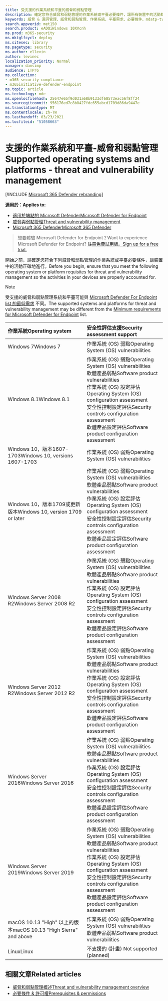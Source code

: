 ```yaml
---
title: 受支援的作業系統和平臺的威脅和弱點管理
description: 確定您符合威脅和弱點管理的作業系統或平臺必要條件，讓所有裝置中的活動都已正確加以考慮。
keywords: 威脅 & 漏洞管理、威脅和弱點管理、作業系統、平臺需求、必要條件、mdatp-tvm 支援的作業系統、mdatp-tvm、
search.appverid: met150
search.product: eADQiWindows 10XVcnh
ms.prod: m365-security
ms.mktglfcycl: deploy
ms.sitesec: library
ms.pagetype: security
ms.author: ellevin
author: levinec
localization_priority: Normal
manager: dansimp
audience: ITPro
ms.collection:
- m365-security-compliance
- m365initiative-defender-endpoint
ms.topic: article
ms.technology: mde
ms.openlocfilehash: 25647e65f9d031a68b9133df68573eac56f8ff24
ms.sourcegitcommit: 956176ed7c8b8427fdc655abcd1709d86da9447e
ms.translationtype: MT
ms.contentlocale: zh-TW
ms.lasthandoff: 03/23/2021
ms.locfileid: "51058663"
---
```

# <a name="supported-operating-systems-and-platforms---threat-and-vulnerability-management"></a><span data-ttu-id="7bfa9-104">支援的作業系統和平臺-威脅和弱點管理</span><span class="sxs-lookup"><span data-stu-id="7bfa9-104">Supported operating systems and platforms - threat and vulnerability management</span></span>

[!INCLUDE [Microsoft 365 Defender rebranding](../../includes/microsoft-defender.md)]

<span data-ttu-id="7bfa9-105">**適用於：**</span><span class="sxs-lookup"><span data-stu-id="7bfa9-105">**Applies to:**</span></span>

- [<span data-ttu-id="7bfa9-106">適用於端點的 Microsoft Defender</span><span class="sxs-lookup"><span data-stu-id="7bfa9-106">Microsoft Defender for Endpoint</span></span>](https://go.microsoft.com/fwlink/?linkid=2154037)
- [<span data-ttu-id="7bfa9-107">威脅與弱點管理</span><span class="sxs-lookup"><span data-stu-id="7bfa9-107">Threat and vulnerability management</span></span>](next-gen-threat-and-vuln-mgt.md)
- [<span data-ttu-id="7bfa9-108">Microsoft 365 Defender</span><span class="sxs-lookup"><span data-stu-id="7bfa9-108">Microsoft 365 Defender</span></span>](https://go.microsoft.com/fwlink/?linkid=2118804)

><span data-ttu-id="7bfa9-109">想要體驗 Microsoft Defender for Endpoint？</span><span class="sxs-lookup"><span data-stu-id="7bfa9-109">Want to experience Microsoft Defender for Endpoint?</span></span> [<span data-ttu-id="7bfa9-110">註冊免費試用版。</span><span class="sxs-lookup"><span data-stu-id="7bfa9-110">Sign up for a free trial.</span></span>](https://www.microsoft.com/microsoft-365/windows/microsoft-defender-atp?ocid=docs-wdatp-portaloverview-abovefoldlink)

<span data-ttu-id="7bfa9-111">開始之前，請確定您符合下列威脅和弱點管理的作業系統或平臺必要條件，讓裝置中的活動正確地進行。</span><span class="sxs-lookup"><span data-stu-id="7bfa9-111">Before you begin, ensure that you meet the following operating system or platform requisites for threat and vulnerability management so the activities in your devices are properly accounted for.</span></span>

>[!NOTE]
><span data-ttu-id="7bfa9-112">受支援的威脅和弱點管理系統和平臺可能與 [Microsoft Defender For Endpoint list 的最低需求](minimum-requirements.md) 不同。</span><span class="sxs-lookup"><span data-stu-id="7bfa9-112">The supported systems and platforms for threat and vulnerability management may be different from the [Minimum requirements for Microsoft Defender for Endpoint](minimum-requirements.md) list.</span></span>

<span data-ttu-id="7bfa9-113">作業系統</span><span class="sxs-lookup"><span data-stu-id="7bfa9-113">Operating system</span></span> | <span data-ttu-id="7bfa9-114">安全性評估支援</span><span class="sxs-lookup"><span data-stu-id="7bfa9-114">Security assessment support</span></span>
:---|:---
<span data-ttu-id="7bfa9-115">Windows 7</span><span class="sxs-lookup"><span data-stu-id="7bfa9-115">Windows 7</span></span> | <span data-ttu-id="7bfa9-116">作業系統 (OS) 弱點</span><span class="sxs-lookup"><span data-stu-id="7bfa9-116">Operating System (OS) vulnerabilities</span></span>
<span data-ttu-id="7bfa9-117">Windows 8.1</span><span class="sxs-lookup"><span data-stu-id="7bfa9-117">Windows 8.1</span></span> | <span data-ttu-id="7bfa9-118">作業系統 (OS) 弱點</span><span class="sxs-lookup"><span data-stu-id="7bfa9-118">Operating System (OS) vulnerabilities</span></span><br/><span data-ttu-id="7bfa9-119">軟體產品弱點</span><span class="sxs-lookup"><span data-stu-id="7bfa9-119">Software product vulnerabilities</span></span><br/><span data-ttu-id="7bfa9-120">作業系統 (OS) 設定評估</span><span class="sxs-lookup"><span data-stu-id="7bfa9-120">Operating System (OS) configuration assessment</span></span><br/><span data-ttu-id="7bfa9-121">安全性控制設定評估</span><span class="sxs-lookup"><span data-stu-id="7bfa9-121">Security controls configuration assessment</span></span><br/><span data-ttu-id="7bfa9-122">軟體產品設定評估</span><span class="sxs-lookup"><span data-stu-id="7bfa9-122">Software product configuration assessment</span></span> |
<span data-ttu-id="7bfa9-123">Windows 10，版本1607-1703</span><span class="sxs-lookup"><span data-stu-id="7bfa9-123">Windows 10, versions 1607-1703</span></span> | <span data-ttu-id="7bfa9-124">作業系統 (OS) 弱點</span><span class="sxs-lookup"><span data-stu-id="7bfa9-124">Operating System (OS) vulnerabilities</span></span>
<span data-ttu-id="7bfa9-125">Windows 10，版本1709或更新版本</span><span class="sxs-lookup"><span data-stu-id="7bfa9-125">Windows 10, version 1709 or later</span></span> |<span data-ttu-id="7bfa9-126">作業系統 (OS) 弱點</span><span class="sxs-lookup"><span data-stu-id="7bfa9-126">Operating System (OS) vulnerabilities</span></span><br/><span data-ttu-id="7bfa9-127">軟體產品弱點</span><span class="sxs-lookup"><span data-stu-id="7bfa9-127">Software product vulnerabilities</span></span><br/><span data-ttu-id="7bfa9-128">作業系統 (OS) 設定評估</span><span class="sxs-lookup"><span data-stu-id="7bfa9-128">Operating System (OS) configuration assessment</span></span><br/><span data-ttu-id="7bfa9-129">安全性控制設定評估</span><span class="sxs-lookup"><span data-stu-id="7bfa9-129">Security controls configuration assessment</span></span><br/><span data-ttu-id="7bfa9-130">軟體產品設定評估</span><span class="sxs-lookup"><span data-stu-id="7bfa9-130">Software product configuration assessment</span></span>
<span data-ttu-id="7bfa9-131">Windows Server 2008 R2</span><span class="sxs-lookup"><span data-stu-id="7bfa9-131">Windows Server 2008 R2</span></span> | <span data-ttu-id="7bfa9-132">作業系統 (OS) 弱點</span><span class="sxs-lookup"><span data-stu-id="7bfa9-132">Operating System (OS) vulnerabilities</span></span><br/><span data-ttu-id="7bfa9-133">軟體產品弱點</span><span class="sxs-lookup"><span data-stu-id="7bfa9-133">Software product vulnerabilities</span></span><br/><span data-ttu-id="7bfa9-134">作業系統 (OS) 設定評估</span><span class="sxs-lookup"><span data-stu-id="7bfa9-134">Operating System (OS) configuration assessment</span></span><br/><span data-ttu-id="7bfa9-135">安全性控制設定評估</span><span class="sxs-lookup"><span data-stu-id="7bfa9-135">Security controls configuration assessment</span></span><br/><span data-ttu-id="7bfa9-136">軟體產品設定評估</span><span class="sxs-lookup"><span data-stu-id="7bfa9-136">Software product configuration assessment</span></span>
<span data-ttu-id="7bfa9-137">Windows Server 2012 R2</span><span class="sxs-lookup"><span data-stu-id="7bfa9-137">Windows Server 2012 R2</span></span> | <span data-ttu-id="7bfa9-138">作業系統 (OS) 弱點</span><span class="sxs-lookup"><span data-stu-id="7bfa9-138">Operating System (OS) vulnerabilities</span></span><br/><span data-ttu-id="7bfa9-139">軟體產品弱點</span><span class="sxs-lookup"><span data-stu-id="7bfa9-139">Software product vulnerabilities</span></span><br/><span data-ttu-id="7bfa9-140">作業系統 (OS) 設定評估</span><span class="sxs-lookup"><span data-stu-id="7bfa9-140">Operating System (OS) configuration assessment</span></span><br/><span data-ttu-id="7bfa9-141">安全性控制設定評估</span><span class="sxs-lookup"><span data-stu-id="7bfa9-141">Security controls configuration assessment</span></span><br/><span data-ttu-id="7bfa9-142">軟體產品設定評估</span><span class="sxs-lookup"><span data-stu-id="7bfa9-142">Software product configuration assessment</span></span>
<span data-ttu-id="7bfa9-143">Windows Server 2016</span><span class="sxs-lookup"><span data-stu-id="7bfa9-143">Windows Server 2016</span></span> | <span data-ttu-id="7bfa9-144">作業系統 (OS) 弱點</span><span class="sxs-lookup"><span data-stu-id="7bfa9-144">Operating System (OS) vulnerabilities</span></span><br/><span data-ttu-id="7bfa9-145">軟體產品弱點</span><span class="sxs-lookup"><span data-stu-id="7bfa9-145">Software product vulnerabilities</span></span><br/><span data-ttu-id="7bfa9-146">作業系統 (OS) 設定評估</span><span class="sxs-lookup"><span data-stu-id="7bfa9-146">Operating System (OS) configuration assessment</span></span><br/><span data-ttu-id="7bfa9-147">安全性控制設定評估</span><span class="sxs-lookup"><span data-stu-id="7bfa9-147">Security controls configuration assessment</span></span><br/><span data-ttu-id="7bfa9-148">軟體產品設定評估</span><span class="sxs-lookup"><span data-stu-id="7bfa9-148">Software product configuration assessment</span></span>
<span data-ttu-id="7bfa9-149">Windows Server 2019</span><span class="sxs-lookup"><span data-stu-id="7bfa9-149">Windows Server 2019</span></span> | <span data-ttu-id="7bfa9-150">作業系統 (OS) 弱點</span><span class="sxs-lookup"><span data-stu-id="7bfa9-150">Operating System (OS) vulnerabilities</span></span><br/><span data-ttu-id="7bfa9-151">軟體產品弱點</span><span class="sxs-lookup"><span data-stu-id="7bfa9-151">Software product vulnerabilities</span></span><br/><span data-ttu-id="7bfa9-152">作業系統 (OS) 設定評估</span><span class="sxs-lookup"><span data-stu-id="7bfa9-152">Operating System (OS) configuration assessment</span></span><br/><span data-ttu-id="7bfa9-153">安全性控制設定評估</span><span class="sxs-lookup"><span data-stu-id="7bfa9-153">Security controls configuration assessment</span></span><br/><span data-ttu-id="7bfa9-154">軟體產品設定評估</span><span class="sxs-lookup"><span data-stu-id="7bfa9-154">Software product configuration assessment</span></span>
<span data-ttu-id="7bfa9-155">macOS 10.13 "High" 以上的版本</span><span class="sxs-lookup"><span data-stu-id="7bfa9-155">macOS 10.13 "High Sierra" and above</span></span> | <span data-ttu-id="7bfa9-156">作業系統 (OS) 弱點</span><span class="sxs-lookup"><span data-stu-id="7bfa9-156">Operating System (OS) vulnerabilities</span></span><br/><span data-ttu-id="7bfa9-157">軟體產品弱點</span><span class="sxs-lookup"><span data-stu-id="7bfa9-157">Software product vulnerabilities</span></span> 
<span data-ttu-id="7bfa9-158">Linux</span><span class="sxs-lookup"><span data-stu-id="7bfa9-158">Linux</span></span> | <span data-ttu-id="7bfa9-159">不支援的 (計畫) </span><span class="sxs-lookup"><span data-stu-id="7bfa9-159">Not supported (planned)</span></span>

## <a name="related-articles"></a><span data-ttu-id="7bfa9-160">相關文章</span><span class="sxs-lookup"><span data-stu-id="7bfa9-160">Related articles</span></span>

- [<span data-ttu-id="7bfa9-161">威脅和弱點管理概述</span><span class="sxs-lookup"><span data-stu-id="7bfa9-161">Threat and vulnerability management overview</span></span>](next-gen-threat-and-vuln-mgt.md)
- [<span data-ttu-id="7bfa9-162">必要條件 & 許可權</span><span class="sxs-lookup"><span data-stu-id="7bfa9-162">Prerequisites & permissions</span></span>](tvm-prerequisites.md)
